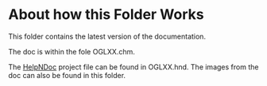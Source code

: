 # About how this Folder Works

This folder contains the latest version of the documentation.

The doc is within the fole OGLXX.chm.

The [HelpNDoc](http://www.helpndoc.com/) project file can be found in OGLXX.hnd. The images from the doc can also be found in this folder.
